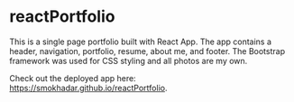 # reactPortfolio

This is a single page portfolio built with React App. The app contains a header, navigation, portfolio, resume, about me, and footer. The Bootstrap framework was used for CSS styling and all photos are my own.

Check out the deployed app here: https://smokhadar.github.io/reactPortfolio.

